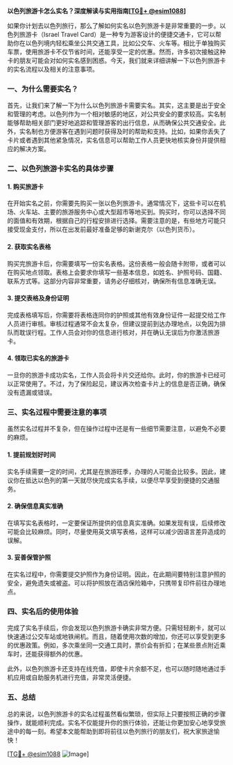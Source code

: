 **以色列旅游卡怎么实名？深度解读与实用指南[[TG💪+ @esim1088](https://t.me/s/esim1088)]**

如果你计划去以色列旅行，那么了解如何实名以色列旅游卡是非常重要的一步。以色列旅游卡（Israel Travel Card）是一种专为游客设计的便捷交通卡，它可以帮助你在以色列境内轻松乘坐公共交通工具，比如公交车、火车等。相比于单独购买车票，使用旅游卡不仅节省时间，还能享受一定的优惠。然而，许多初次接触这种卡的朋友可能会对如何实名感到困惑。今天，我们就来详细讲解一下以色列旅游卡的实名流程以及相关的注意事项。

### 一、为什么需要实名？

首先，让我们来了解一下为什么以色列旅游卡需要实名。其实，这主要是出于安全和管理的考虑。以色列作为一个相对敏感的地区，对公共安全的要求较高。实名制能够帮助相关部门更好地追踪和管理游客的出行信息，从而确保公共交通安全。此外，实名制也方便游客在遇到问题时获得及时的帮助和支持。比如，如果你丢失了卡片或者遇到其他紧急情况，实名信息可以帮助工作人员更快地核实身份并提供相应的解决方案。

### 二、以色列旅游卡实名的具体步骤

#### 1. 购买旅游卡
在开始实名之前，你需要先购买一张以色列旅游卡。通常情况下，这些卡可以在机场、火车站、主要的旅游服务中心或大型超市等地买到。购买时，你可以选择不同的面值和有效期，根据自己的行程安排进行选择。需要注意的是，有些地方可能只接受现金支付，所以在出发前最好准备足够的新谢克尔（以色列货币）。

#### 2. 获取实名表格
购买完旅游卡后，你需要填写一份实名表格。这份表格一般会随卡附带，或者可以在购买地点领取。表格上会要求你填写一些基本信息，如姓名、护照号码、国籍、联系方式等。这部分内容非常重要，请务必仔细核对，确保所有信息准确无误。

#### 3. 提交表格及身份证明
完成表格填写后，你需要将表格连同你的护照或其他有效身份证件一起提交给工作人员进行审核。审核过程通常不会太复杂，但建议提前到达办理地点，以免因为排队而耽误行程。工作人员会对你的信息进行核对，并在确认无误后为你激活旅游卡。

#### 4. 领取已实名的旅游卡
一旦你的旅游卡成功实名，工作人员会将卡片交还给你。此时，你的旅游卡已经可以正常使用了。不过，为了保险起见，建议再次检查卡片上的信息是否正确，确保没有遗漏或错误。

### 三、实名过程中需要注意的事项

虽然实名过程并不复杂，但在操作过程中还是有一些细节需要注意，以避免不必要的麻烦。

#### 1. 提前规划好时间
实名手续需要一定的时间，尤其是在旅游旺季，办理的人可能会比较多。因此，建议你在抵达以色列的第一天就尽快完成实名手续，以便尽早享受到便捷的交通服务。

#### 2. 确保信息真实准确
在填写实名表格时，一定要保证所提供的信息真实准确。如果发现有误，后续修改可能会比较麻烦。同时，尽量使用英文填写表格，这样可以减少因语言差异造成的误解。

#### 3. 妥善保管护照
在实名过程中，你需要提交护照作为身份证明。因此，在此期间要特别注意护照的安全，避免遗失或被盗。可以将护照放在酒店保险箱中，只携带复印件前往办理地点。

### 四、实名后的使用体验

完成了实名手续后，你会发现以色列旅游卡确实非常方便。只需轻轻刷卡，就可以快速通过公交车站或地铁闸机。而且，随着使用次数的增加，你还可以享受到更多的优惠政策。例如，多次乘坐同一交通工具时，票价会有折扣；在某些景点附近乘车时，还能获得额外的优惠。

此外，以色列旅游卡还支持在线充值，即使卡片余额不足，也可以随时随地通过手机应用或自助服务机进行充值，非常灵活便捷。

### 五、总结

总的来说，以色列旅游卡的实名过程虽然看似繁琐，但实际上只要按照正确的步骤操作，就能顺利完成。实名不仅能提升你的旅行体验，还能让你更加安心地享受旅途中的每一刻。希望本文能帮助到即将前往以色列旅行的朋友们，祝大家旅途愉快！

[[TG💪+ @esim1088](https://t.me/s/esim1088) ![Image](https://i.postimg.cc/4NQfJmqS/Snipaste-2025-05-13-00-14-12.png)]